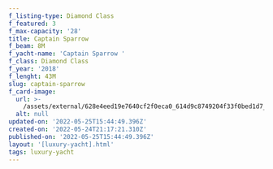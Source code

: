```yaml
---
f_listing-type: Diamond Class
f_featured: 3
f_max-capacity: '28'
title: Captain Sparrow
f_beam: 8M
f_yacht-name: 'Captain Sparrow '
f_class: Diamond Class
f_year: '2018'
f_lenght: 43M
slug: captain-sparrow
f_card-image:
  url: >-
    /assets/external/628e4eed19e7640cf2f0eca0_614d9c8749204f33f0bed1d7_1-p-500.jpg
  alt: null
updated-on: '2022-05-25T15:44:49.396Z'
created-on: '2022-05-24T21:17:21.310Z'
published-on: '2022-05-25T15:44:49.396Z'
layout: '[luxury-yacht].html'
tags: luxury-yacht
---
```



